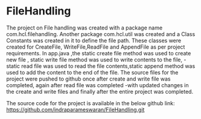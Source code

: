 # FileHandling
The project on File handling was created with a package name com.hcl.filehandling.
Another package com.hcl.util was created and a Class Constants was created in it to define the file path.
These classes were created for CreateFile, WriteFile,ReadFile and AppendFile as per project requirements.
In app.java ,the static create file method was used to create new file , static write file method was used to write contents to the file,
-static read file was used to read the file contents,static append method was used to add the content to the end of the file.
The source files for the project were pushed to github once after create and write file was completed, again after read file was completed 
-with updated changes in the create and write files and finally after the entire project was completed.

The source code for the project is available in the below github link:
 https://github.com/indraparameswaran/FileHandling.git



